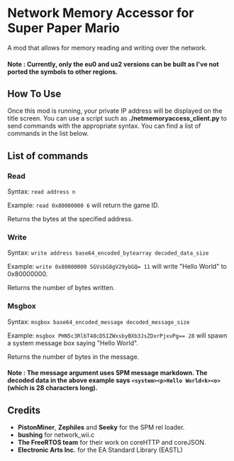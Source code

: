 
# Network Memory Accessor for Super Paper Mario
A mod that allows for memory reading and writing over the network.

#### Note : Currently, only the eu0 and us2 versions can be built as I've not ported the symbols to other regions.

## How To Use

Once this mod is running, your private IP address will be displayed on the title screen. You can use a script such as **./netmemoryaccess_client.py** to send commands with the appropriate syntax. You can find a list of commands in the list below.

## List of commands

### Read
Syntax: `read address n`

Example: `read 0x80000000 6` will return the game ID.

Returns the bytes at the specified address.

### Write
Syntax: `write address base64_encoded_bytearray decoded_data_size`

Example: `write 0x80000000 SGVsbG8gV29ybGQ= 11` will write "Hello World" to 0x80000000.

Returns the number of bytes written.

### Msgbox
Syntax: `msgbox base64_encoded_message decoded_message_size`

Example: `msgbox PHN5c3RlbT48cD5IZWxsbyBXb3JsZDxrPjxvPg== 28` will spawn a system message box saying "Hello World".

Returns the number of bytes in the message.

#### Note : The message argument uses SPM message markdown. The decoded data in the above example says `<system><p>Hello World<k><o>` (which is 28 characters long).

## Credits

* **PistonMiner**, **Zephiles** and **Seeky** for the SPM rel loader.
* **bushing** for network_wii.c
* **The FreeRTOS team** for their work on coreHTTP and coreJSON.
* **Electronic Arts Inc.** for the EA Standard Library (EASTL)

